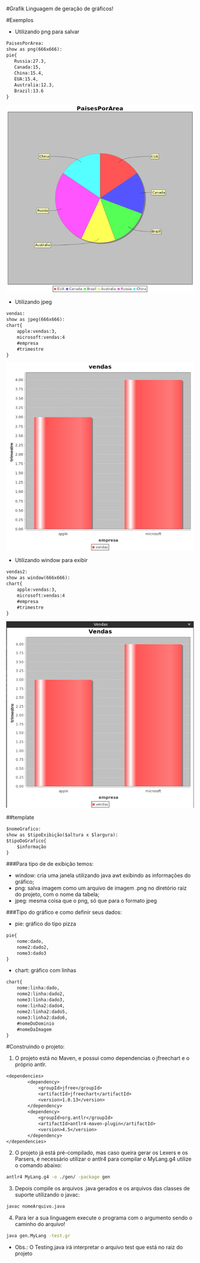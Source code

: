 #Grafik 
Linguagem de geração de gráficos!

#Exemplos
* Utilizando png para salvar
```
PaisesPorArea:
show as png(666x666):
pie{
   Russia:27.3,
   Canada:15,
   China:15.4,
   EUA:15.4,
   Australia:12.3,
   Brazil:13.6
}
```
![](https://github.com/pnakibar/chartDSL/blob/master/exemplos/PaisesPorArea.png?raw=true "")


* Utilizando jpeg
```
vendas:
show as jpeg(666x666):
chart{
    apple:vendas:3,
    microsoft:vendas:4
    #empresa
    #trimestre
}
```
![](https://github.com/pnakibar/chartDSL/blob/master/exemplos/vendas.jpeg?raw=true "")
* Utilizando window para exibir
```
vendas2:
show as window(666x666):
chart{
    apple:vendas:3,
    microsoft:vendas:4
    #empresa
    #trimestre
}
```
![](https://github.com/pnakibar/chartDSL/blob/master/exemplos/vendas2.png?raw=true "")

##template
```
$nomeGrafico:
show as $tipoExibição($altura x $largura):
$tipoDoGrafico{
    $informação
}
```
###Para tipo de de exibição temos:
* window: cria uma janela utilizando java awt exibindo as informações do gráfico;
* png: salva imagem como um arquivo de imagem .png no diretório raiz do projeto, com o nome da tabela;
* jpeg: mesma coisa que o png, só que para o formato jpeg

###Tipo do gráfico e como definir seus dados:
* pie: gráfico do tipo pizza
```
pie{
    nome:dado,
    nome2:dado2,
    nome3:dado3
}
```

* chart: gráfico com linhas
```
chart{
    nome:linha:dado,
    nome2:linha:dado2,
    nome3:linha:dado3,
    nome:linha2:dado4,
    nome2:linha2:dado5,
    nome3:linha2:dado6,
    #nomeDoDominio
    #nomeDaImagem
}
```
#Construindo o projeto:
1. O projeto está no Maven, e possui como dependencias o jfreechart e o próprio antlr.
```maven
<dependencies>
        <dependency>
            <groupId>jfree</groupId>
            <artifactId>jfreechart</artifactId>
            <version>1.0.13</version>
        </dependency>
        <dependency>
            <groupId>org.antlr</groupId>
            <artifactId>antlr4-maven-plugin</artifactId>
            <version>4.5</version>
        </dependency>
</dependencies>
```
2. O projeto já está pré-compilado, mas caso queira gerar os Lexers e os Parsers, é necessário utilizar o antlr4 para compilar o MyLang.g4 utilize o comando abaixo:
```bash
antlr4 MyLang.g4 -o ./gen/ -package gen
```

3. Depois compile os arquivos .java gerados e os arquivos das classes de suporte utilizando o javac:
```bash
javac nomeArquivo.java
```
4. Para ler a sua linguagem execute o programa com o argumento sendo o caminho do arquivo!
```bash
java gen.MyLang -test.gr
```

* Obs.: O Testing.java irá interpretar o arquivo test que está no raiz do projeto
